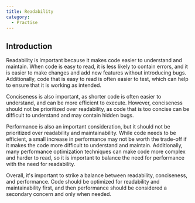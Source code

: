 ```yaml
---
title: Readability
category:
  - Practise
---
```


## Introduction

Readability is important because it makes code easier to understand and maintain. When code is easy to read, it is less likely to contain errors, and it is easier to make changes and add new features without introducing bugs. Additionally, code that is easy to read is often easier to test, which can help to ensure that it is working as intended.

Conciseness is also important, as shorter code is often easier to understand, and can be more efficient to execute. However, conciseness should not be prioritized over readability, as code that is too concise can be difficult to understand and may contain hidden bugs.

Performance is also an important consideration, but it should not be prioritized over readability and maintainability. While code needs to be efficient, a small increase in performance may not be worth the trade-off if it makes the code more difficult to understand and maintain. Additionally, many performance optimization techniques can make code more complex and harder to read, so it is important to balance the need for performance with the need for readability.

Overall, it's important to strike a balance between readability, conciseness, and performance. Code should be optimized for readability and maintainability first, and then performance should be considered a secondary concern and only when needed.
